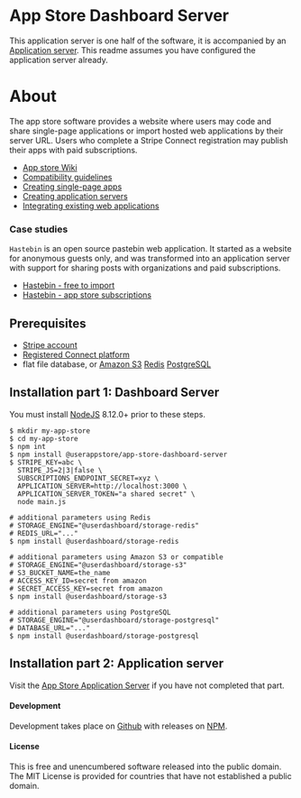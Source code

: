 # App Store Dashboard Server

This application server is one half of the software, it is accompanied by an [Application server](https://github.com/userappstore/app-store-application-server).  This readme assumes you have configured the application server already.

# About

The app store software provides a website where users may code and share single-page applications or import hosted web applications by their server URL.  Users who complete a Stripe Connect registration may publish their apps with paid subscriptions.

- [App store Wiki](https://github.com/userappstore/app-store-application-server/wiki)
- [Compatibility guidelines](https://github.com/userappstore/app-store-application-server/wiki/Compatibility-guidelines)
- [Creating single-page apps](https://github.com/userappstore/app-store-application-server/wiki/Creating-single-page-apps)
- [Creating application servers](https://github.com/userappstore/app-store-application-server/wiki/Creating-application-servers)
- [Integrating existing web applications](https://github.com/userappstore/dashboard/wiki/Integrating-existing-web-applications)

### Case studies 

`Hastebin` is an open source pastebin web application.  It started as a website for anonymous guests only, and was transformed into an application server with support for sharing posts with organizations and paid subscriptions.

- [Hastebin - free to import](https://github.com/userappstore/integration-examples/blob/master/hastebin/hastebin-app-store-free.md)
- [Hastebin - app store subscriptions](https://github.com/userappstore/integration-examples/blob/master/hastebin/hastebin-app-store-subscription.md)

## Prerequisites
- [Stripe account](https://stripe.com)
- [Registered Connect platform](https://stripe.com/connect)
- flat file database, or [Amazon S3](https://github.com/userdashboard/storage-s3) [Redis](https://github.com/userdashboard/storage-redis) [PostgreSQL](https://github.com/userdashboard/storage-postgresql) 

## Installation part 1: Dashboard Server

You must install [NodeJS](https://nodejs.org) 8.12.0+ prior to these steps.

    $ mkdir my-app-store
    $ cd my-app-store
    $ npm int
    $ npm install @userappstore/app-store-dashboard-server
    $ STRIPE_KEY=abc \
      STRIPE_JS=2|3|false \
      SUBSCRIPTIONS_ENDPOINT_SECRET=xyz \
      APPLICATION_SERVER=http://localhost:3000 \
      APPLICATION_SERVER_TOKEN="a shared secret" \
      node main.js

    # additional parameters using Redis
    # STORAGE_ENGINE="@userdashboard/storage-redis"
    # REDIS_URL="..."
    $ npm install @userdashboard/storage-redis
    
    # additional parameters using Amazon S3 or compatible
    # STORAGE_ENGINE="@userdashboard/storage-s3"
    # S3_BUCKET_NAME=the_name
    # ACCESS_KEY_ID=secret from amazon
    # SECRET_ACCESS_KEY=secret from amazon
    $ npm install @userdashboard/storage-s3

    # additional parameters using PostgreSQL
    # STORAGE_ENGINE="@userdashboard/storage-postgresql"
    # DATABASE_URL="..."
    $ npm install @userdashboard/storage-postgresql

## Installation part 2: Application server

Visit the [App Store Application Server](https://github.com/userappstore/app-store-application-server) if you have not completed that part.

#### Development

Development takes place on [Github](https://github.com/userappstore/app-store-dashboard-server) with releases on [NPM](https://www.npmjs.com/package/@userappstore/app-store-dashboard-server).

#### License

This is free and unencumbered software released into the public domain.  The MIT License is provided for countries that have not established a public domain.